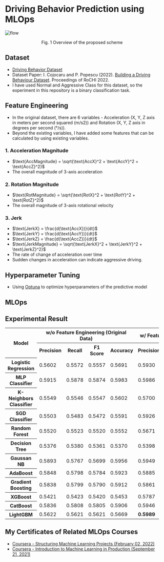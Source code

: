 # Driving Behavior Prediction using MLOps
![flow](/img/flow.png)
<p align="center">
  Fig. 1 Overview of the proposed scheme
</p>

## Dataset
- [Driving Behavior Dataset](https://www.kaggle.com/datasets/outofskills/driving-behavior)
- Dataset Paper: I. Cojocaru and P. Popescu (2022). [Building a Driving Behaviour Dataset](https://rochi.utcluj.ro/articole/10/RoCHI2022-Cojocaru-I-1.pdf). Proceedings of RoCHI 2022.
- I have used Normal and Aggressive Class for this dataset, so the experiment in this repository is a binary classification task.

## Feature Engineering
- In the original dataset, there are 6 variables -  Acceleration (X, Y, Z axis in meters per second squared (m/s2)) and Rotation (X, Y, Z axis in degrees per second (°/s)).
- Beyond the existing variables, I have added some features that can be calculated by using existing variables. 

### 1. Acceleration Magnitude
- $\text{AccMagnitude} = \sqrt{\text{AccX}^2 + \text{AccY}^2 + \text{AccZ}^2}$
- The overall magnitude of 3-axis acceleration

### 2. Rotation Magnitude
- $\text{RotMagnitude} = \sqrt{\text{RotX}^2 + \text{RotY}^2 + \text{RotZ}^2}$
- The overall magnitude of 3-axis rotational velocity

### 3. Jerk
- $\text{JerkX} = \frac{d(\text{AccX})}{dt}$
- $\text{JerkY} = \frac{d(\text{AccY})}{dt}$
- $\text{JerkZ} = \frac{d(\text{AccZ})}{dt}$
- $\text{JerkMagnitude} = \sqrt{\text{JerkX}^2 + \text{JerkY}^2 + \text{JerkZ}^2}$
- The rate of change of acceleration over time
- Sudden changes in acceleration can indicate aggressive driving.

## Hyperparameter Tuning
- Using [Optuna](https://optuna.org/) to optimize hyperparameters of the predictive model

## MLOps

## Experimental Result
<table>
  <tr>
    <th rowspan="2">Model</th>
    <th colspan="4">w/o Feature Engineering (Original Data)</th>
    <th colspan="4">w/ Feature Engineering (Our Scheme)</th>
  </tr>
  <tr>
    <th>Precision</th>
    <th>Recall</th>
    <th>F1 Score</th>
    <th>Accuracy</th>
    <th>Precision</th>
    <th>Recall</th>
    <th>F1 Score</th>
    <th>Accuracy</th>
  </tr>
  <tr>
    <th>Logistic Regression</th>
    <td>0.5602</td>
    <td>0.5572</td>
    <td>0.5557</td>
    <td>0.5691</td>
    <td>0.5930</td>
    <td>0.5901</td>
    <td>0.5900</td>
    <td>0.5994</td>
  </tr>
  <tr>
    <th>MLP Classifier</th>
    <td>0.5915</td>
    <td>0.5878</td>
    <td>0.5874</td>
    <td>0.5983</td>
    <td>0.5986</td>
    <td>0.5989</td>
    <td>0.5987</td>
    <td>0.6022</td>
  </tr>
  <tr>
    <th>K-Neighbors Classifier</th>
    <td>0.5549</td>
    <td>0.5546</td>
    <td>0.5547</td>
    <td>0.5602</td>
    <td>0.5700</td>
    <td>0.5680</td>
    <td>0.5677</td>
    <td>0.5773</td>
  </tr>
  <tr>
    <th>SGD Classifier</th>
    <td>0.5503</td>
    <td>0.5483</td>
    <td>0.5472</td>
    <td>0.5591</td>
    <td>0.5926</td>
    <td>0.5813</td>
    <td>0.5761</td>
    <td>0.5989</td>
  </tr>
  <tr>
    <th>Random Forest</th>
    <td>0.5520</td>
    <td>0.5523</td>
    <td>0.5520</td>
    <td>0.5552</td>
    <td>0.5671</td>
    <td>0.5675</td>
    <td>0.5671</td>
    <td>0.5702</td>
  </tr>
  <tr>
    <th>Decision Tree</th>
    <td>0.5376</td>
    <td>0.5380</td>
    <td>0.5361</td>
    <td>0.5370</td>
    <td>0.5398</td>
    <td>0.5400</td>
    <td>0.5396</td>
    <td>0.5425</td>
  </tr>
  <tr>
    <th>Gaussan NB</th>
    <td>0.5893</td>
    <td>0.5767</td>
    <td>0.5699</td>
    <td>0.5956</td>
    <td>0.5949</td>
    <td>0.5845</td>
    <td>0.5882</td>
    <td>0.6011</td>
  </tr
  <tr>
    <th>AdaBoost</th>
    <td>0.5848</td>
    <td>0.5798</td>
    <td>0.5784</td>
    <td>0.5923</td>
    <td>0.5885</td>
    <td>0.5869</td>
    <td>0.5871</td>
    <td>0.5945</td>
  </tr>
  <tr>
    <th>Gradient Boosting</th>
    <td>0.5838</td>
    <td>0.5799</td>
    <td>0.5790</td>
    <td>0.5912</td>
    <td>0.5861</td>
    <td>0.5856</td>
    <td>0.5858</td>
    <td>0.5912</td>
  </tr>
  <tr>
    <th>XGBoost</th>
    <td>0.5421</td>
    <td>0.5423</td>
    <td>0.5420</td>
    <td>0.5453</td>
    <td>0.5787</td>
    <td>0.5794</td>
    <td>0.5785</td>
    <td>0.5807</td>
  </tr>
  <tr>
    <th>CatBoost</th>
    <td>0.5836</td>
    <td>0.5808</td>
    <td>0.5805</td>
    <td>0.5906</td>
    <td>0.5946</td>
    <td>0.5941</td>
    <td>0.5942</td>
    <td>0.5994</td>
  </tr>
  <tr>
    <th>LightGBM</th>
    <td>0.5622</td>
    <td>0.5621</td>
    <td>0.5621</td>
    <td>0.5669</td>
    <td><b>0.5989</b></td>
    <td><b>0.5991</b></td>
    <td><b>0.5990</b></td>
    <td><b>0.6028</b></td>
  </tr>
</table>


## My Certificates of Related MLOps Courses
- [Coursera - Structuring Machine Learning Projects (February 02, 2022)](https://www.coursera.org/account/accomplishments/certificate/VV3K9H8C6TFK)
- [Coursera -  Introduction to Machine Learning in Production (September 21, 2021)](https://www.coursera.org/account/accomplishments/certificate/26DXRJR5KVZR)

